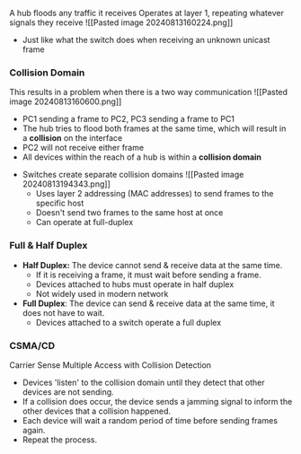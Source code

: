 A hub floods any traffic it receives
Operates at layer 1, repeating whatever signals they receive
![[Pasted image 20240813160224.png]]
* Just like what the switch does when receiving an unknown unicast frame
### Collision Domain
This results in a problem when there is a two way communication
![[Pasted image 20240813160600.png]]
* PC1 sending a frame to PC2, PC3 sending a frame to PC1
* The hub tries to flood both frames at the same time, which will result in a **collision** on the interface
* PC2 will not receive either frame
* All devices within the reach of a hub is within a **collision domain**
- Switches create separate collision domains
	![[Pasted image 20240813194343.png]]
	- Uses layer 2 addressing (MAC addresses) to send frames to the specific host
	* Doesn't send two frames to the same host at once
	* Can operate at full-duplex
### Full & Half Duplex
- **Half Duplex:** The device cannot send & receive data at the same time.
	* If it is receiving a frame, it must wait before sending a frame.
	* Devices attached to hubs must operate in half duplex
	* Not widely used in modern network
- **Full Duplex**: The device can send & receive data at the same time, it does not have to wait.
	- Devices attached to a switch operate a full duplex
### CSMA/CD
Carrier Sense Multiple Access with Collision Detection
-  Devices 'listen' to the collision domain until they detect that other devices are not sending.
- If a collision does occur, the device sends a jamming signal to inform the other devices that a collision happened.
- Each device will wait a random period of time before sending frames again.
- Repeat the process.